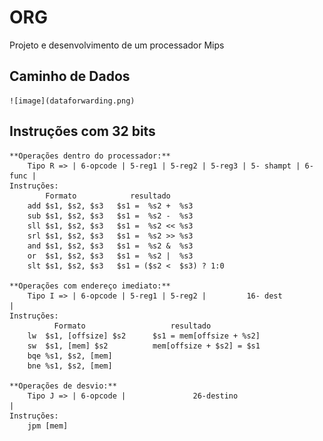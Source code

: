 # ORG
Projeto e desenvolvimento de um processador Mips

##  Caminho de Dados
    
    ![image](dataforwarding.png)

## Instruções com 32 bits
    
    **Operações dentro do processador:** 
        Tipo R => | 6-opcode | 5-reg1 | 5-reg2 | 5-reg3 | 5- shampt | 6-func |
    Instruções:
            Formato            resultado
        add $s1, $s2, $s3   $s1 =  %s2 +  %s3
        sub $s1, $s2, $s3   $s1 =  %s2 -  %s3
        sll $s1, $s2, $s3   $s1 =  %s2 << %s3
        srl $s1, $s2, $s3   $s1 =  %s2 >> %s3
        and $s1, $s2, $s3   $s1 =  %s2 &  %s3
        or  $s1, $s2, $s3   $s1 =  %s2 |  %s3
        slt $s1, $s2, $s3   $s1 = ($s2 <  $s3) ? 1:0

    **Operações com endereço imediato:**
        Tipo I => | 6-opcode | 5-reg1 | 5-reg2 |         16- dest            |
    Instruções:
              Formato                   resultado
        lw  $s1, [offsize] $s2      $s1 = mem[offsize + %s2]
        sw  $s1, [mem] $s2          mem[offsize + $s2] = $s1
        bqe %s1, $s2, [mem]         
        bne %s1, $s2, [mem]         

    **Operações de desvio:**
        Tipo J => | 6-opcode |               26-destino                      |
    Instruções:
        jpm [mem]
    
